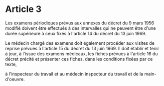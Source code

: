# Article 3

Les examens périodiques prévus aux annexes du décret du 9 mars 1956 modifié doivent être effectués à des intervalles qui ne peuvent être d'une durée supérieure à ceux fixés à l'article 14 du décret du 13 juin 1969.

Le médecin chargé des examens doit également procéder aux visites de reprise prévues à l'article 15 du décret du 13 juin 1969. Il doit établir et tenir à jour, à l'issue des examens médicaux, les fiches prévues à l'article 16 du décret précité et présenter ces fiches, dans les conditions fixées par ce texte,

à l'inspecteur du travail et au médecin inspecteur du travail et de la main-d'oeuvre.
